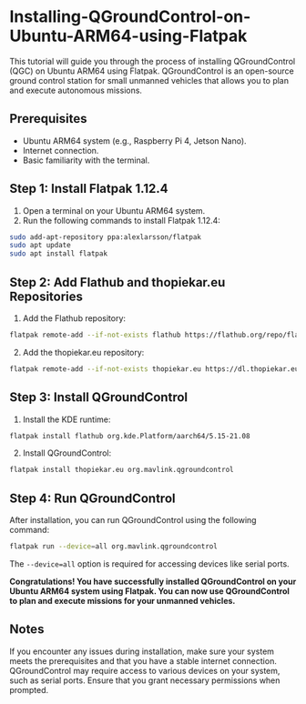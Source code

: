 # Installing-QGroundControl-on-Ubuntu-ARM64-using-Flatpak

This tutorial will guide you through the process of installing QGroundControl (QGC) on Ubuntu ARM64 using Flatpak. QGroundControl is an open-source ground control station for small unmanned vehicles that allows you to plan and execute autonomous missions.

## Prerequisites
* Ubuntu ARM64 system (e.g., Raspberry Pi 4, Jetson Nano).
* Internet connection.
* Basic familiarity with the terminal.

## Step 1: Install Flatpak 1.12.4

1. Open a terminal on your Ubuntu ARM64 system.
2. Run the following commands to install Flatpak 1.12.4:

```bash
sudo add-apt-repository ppa:alexlarsson/flatpak
sudo apt update
sudo apt install flatpak
```

## Step 2: Add Flathub and thopiekar.eu Repositories
1. Add the Flathub repository:

```bash
flatpak remote-add --if-not-exists flathub https://flathub.org/repo/flathub.flatpakrepo
```
2. Add the thopiekar.eu repository:
```bash
flatpak remote-add --if-not-exists thopiekar.eu https://dl.thopiekar.eu/flatpak/_.flatpakrepo
```
## Step 3: Install QGroundControl
1. Install the KDE runtime:
```bash
flatpak install flathub org.kde.Platform/aarch64/5.15-21.08
```
2. Install QGroundControl:
```bash
flatpak install thopiekar.eu org.mavlink.qgroundcontrol
```

## Step 4: Run QGroundControl
After installation, you can run QGroundControl using the following command:

```bash
flatpak run --device=all org.mavlink.qgroundcontrol
```
The `--device=all` option is required for accessing devices like serial ports.

**Congratulations! You have successfully installed QGroundControl on your Ubuntu ARM64 system using Flatpak. You can now use QGroundControl to plan and execute missions for your unmanned vehicles.**

## Notes
If you encounter any issues during installation, make sure your system meets the prerequisites and that you have a stable internet connection.
QGroundControl may require access to various devices on your system, such as serial ports. Ensure that you grant necessary permissions when prompted.
